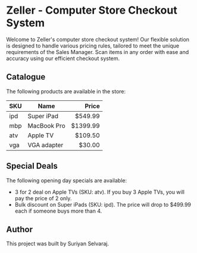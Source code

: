 # Zeller - Computer Store Checkout System

Welcome to Zeller's computer store checkout system! Our flexible solution is designed to handle various pricing rules, tailored to meet the unique requirements of the Sales Manager. Scan items in any order with ease and accuracy using our efficient checkout system.

## Catalogue

The following products are available in the store:

| SKU | Name          | Price     |
| --- | -------------| ---------:|
| ipd | Super iPad   | $549.99   |
| mbp | MacBook Pro  | $1399.99  |
| atv | Apple TV     | $109.50   |
| vga | VGA adapter  | $30.00    |

## Special Deals

The following opening day specials are available:

- 3 for 2 deal on Apple TVs (SKU: atv). If you buy 3 Apple TVs, you will pay the price of 2 only.
- Bulk discount on Super iPads (SKU: ipd). The price will drop to $499.99 each if someone buys more than 4.

## Author

This project was built by Suriyan Selvaraj.